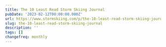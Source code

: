 ```yaml
---
title: The 10 Least Read Storm Skiing Journal
pubDate: '2023-02-12T00:00:00.000Z'
url: https://www.stormskiing.com/p/the-10-least-read-storm-skiing-journal
slug: the-10-least-read-storm-skiing-journal
description: ''
tags: []
changefreq: monthly
---
```


<!-- Add post content below -->
